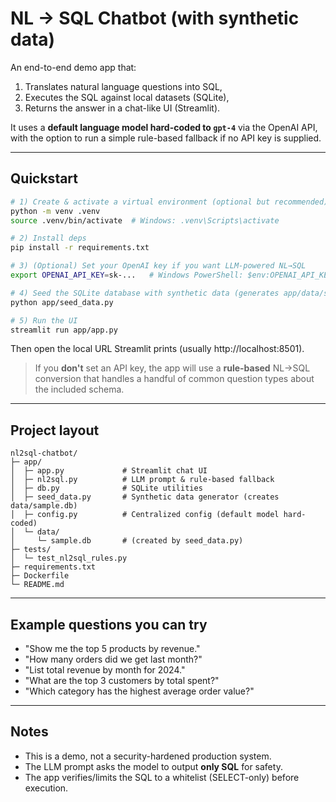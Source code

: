 # NL → SQL Chatbot (with synthetic data)

An end-to-end demo app that:
1) Translates natural language questions into SQL,
2) Executes the SQL against local datasets (SQLite),
3) Returns the answer in a chat-like UI (Streamlit).

It uses a **default language model hard-coded to `gpt-4`** via the OpenAI API,
with the option to run a simple rule-based fallback if no API key is supplied.

---

## Quickstart

```bash
# 1) Create & activate a virtual environment (optional but recommended)
python -m venv .venv
source .venv/bin/activate  # Windows: .venv\Scripts\activate

# 2) Install deps
pip install -r requirements.txt

# 3) (Optional) Set your OpenAI key if you want LLM-powered NL→SQL
export OPENAI_API_KEY=sk-...   # Windows PowerShell: $env:OPENAI_API_KEY="sk-..."

# 4) Seed the SQLite database with synthetic data (generates app/data/sample.db)
python app/seed_data.py

# 5) Run the UI
streamlit run app/app.py
```

Then open the local URL Streamlit prints (usually http://localhost:8501).

> If you **don't** set an API key, the app will use a **rule-based** NL→SQL conversion
> that handles a handful of common question types about the included schema.

---

## Project layout

```
nl2sql-chatbot/
├─ app/
│  ├─ app.py             # Streamlit chat UI
│  ├─ nl2sql.py          # LLM prompt & rule-based fallback
│  ├─ db.py              # SQLite utilities
│  ├─ seed_data.py       # Synthetic data generator (creates data/sample.db)
│  ├─ config.py          # Centralized config (default model hard-coded)
│  └─ data/
│     └─ sample.db       # (created by seed_data.py)
├─ tests/
│  └─ test_nl2sql_rules.py
├─ requirements.txt
├─ Dockerfile
└─ README.md
```

---

## Example questions you can try

- "Show me the top 5 products by revenue."
- "How many orders did we get last month?"
- "List total revenue by month for 2024."
- "What are the top 3 customers by total spent?"
- "Which category has the highest average order value?"

---

## Notes

- This is a demo, not a security-hardened production system.
- The LLM prompt asks the model to output **only SQL** for safety.
- The app verifies/limits the SQL to a whitelist (SELECT-only) before execution.